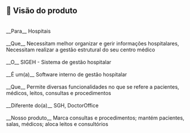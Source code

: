 ## 🔖 Visão do produto
<br>
__Para__ Hospitais<br> 
<br> 
__Que__ Necessitam melhor organizar e gerir informações hospitalares, Necessitam realizar a gestão estrutural do seu centro médico<br> 
<br> 
__O__ SIGEH - Sistema de gestão hospitalar<br> 
<br>
__É um(a)__ Software interno de gestão hospitalar<br> 
<br> 
__Que__ Permite diversas funcionalidades no que se refere a pacientes, médicos, leitos, consultas e procedimentos<br> 
<br> 
__Diferente do(a)__ SGH, DoctorOffice<br> 
<br> 
__Nosso produto__ Marca consultas e procedimentos; mantém pacientes, salas, médicos; aloca leitos e consultórios<br> 
 

